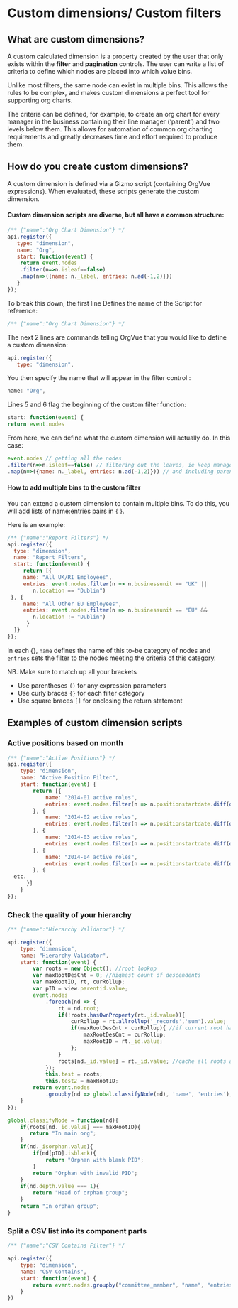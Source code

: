 # Custom dimensions/ Custom filters

## What are custom dimensions?
A custom calculated dimension is a property created by the user that only exists within the **filter** and **pagination** controls. The user can write a list of criteria to define which nodes are placed into which value bins.

Unlike most filters, the same node can exist in multiple bins. This allows the rules to be complex, and makes custom dimensions a perfect tool for supporting org charts.

The criteria can be defined, for example, to create an org chart for every manager in the business containing their line manager (‘parent’) and two levels below them. This allows for automation of common org charting requirements and greatly decreases time and effort required to produce them.

## How do you create custom dimensions?
A custom dimension is defined via a Gizmo script (containing OrgVue expressions).
When evaluated, these scripts generate the custom dimension.

#### Custom dimension scripts are diverse, but all have a common structure:
```js
/** {"name":"Org Chart Dimension"} */
api.register({
   type: "dimension",
   name: "Org",
   start: function(event) {
	return event.nodes
	.filter(n=>n.isleaf==false)
	.map(n=>({name: n._label, entries: n.ad(-1,2)}))
   }
});
```
To break this down, the first line Defines the name of the Script for reference:
```js
/** {"name":"Org Chart Dimension"} */
```
The next 2 lines are commands telling OrgVue that you would like to define a custom dimension:

```js
api.register({
   type: "dimension",
```

You then specify the name that will appear in the filter control :

```js
name: "Org",
```

Lines 5 and 6 flag the beginning of the custom filter function:

```js
start: function(event) {
return event.nodes
```

From here, we can define what the custom dimension will actually do. In this case:

```js
event.nodes // getting all the nodes
.filter(n=>n.isleaf==false) // filtering out the leaves, ie keep managers only
.map(n=>({name: n._label, entries: n.ad(-1,2)})) // and including parent and 2 levels down
```

#### How to add multiple bins to the custom filter
You can extend a custom dimension to contain multiple bins. To do this, you will add lists of name:entries pairs in { }.

Here is an example:

 ```js
 /** {"name":"Report Filters"} */
api.register({
   type: "dimension",
   name: "Report Filters",
   start: function(event) {
      return [{
      name: "All UK/RI Employees",
      entries: event.nodes.filter(n => n.businessunit == "UK" ||
         n.location == "Dublin")
  }, {
      name: "All Other EU Employees",
      entries: event.nodes.filter(n => n.businessunit == "EU" &&
         n.location != "Dublin")
       }
   ]}
});
```

In each {}, `name` defines the name of this to-be category of nodes
 and `entries` sets the filter to the nodes meeting the criteria of this category.

NB. Make sure to match up all your brackets

* Use parentheses `()` for any expression parameters
* Use curly braces `{}` for each filter category
* Use square braces `[]` for enclosing the return statement

## Examples of custom dimension scripts

### Active positions based on month
```js
/** {"name":"Active Positions"} */
api.register({
	type: "dimension",
	name: "Active Position Filter",
	start: function(event) {
		return [{
			name: "2014-01 active roles",
			entries: event.nodes.filter(n => n.positionstartdate.diff(date(2014, 1, 31)) < 0 && n.positionstartdate.value != (Blank) && n.positionenddate.diff(date(2013, 12, 31)) > 0)
		}, {
			name: "2014-02 active roles",
			entries: event.nodes.filter(n => n.positionstartdate.diff(date(2014, 2, 28)) < 0 && n.positionstartdate.value != (Blank) && n.positionenddate.diff(date(2014, 1, 31)) > 0)
		}, {
			name: "2014-03 active roles",
			entries: event.nodes.filter(n => n.positionstartdate.diff(date(2014, 3, 31)) < 0 && n.positionstartdate.value != (Blank) && n.positionenddate.diff(date(2014, 2, 28)) > 0)
		}, {
			name: "2014-04 active roles",
			entries: event.nodes.filter(n => n.positionstartdate.diff(date(2014, 4, 30)) < 0 && n.positionstartdate.value != (Blank) && n.positionenddate.diff(date(2014, 3, 31)) > 0)
		}, {
  etc.
      }]
	}
});
```

### Check the quality of your hierarchy
```js
/** {"name":"Hierarchy Validator"} */

api.register({
    type: "dimension",
    name: "Hierarchy Validator",
    start: function(event) {
        var roots = new Object(); //root lookup
        var maxRootDesCnt = 0; //highest count of descendents
        var maxRootID, rt, curRollup;
        var pID = view.parentid.value;
        event.nodes
            .foreach(nd => {
                rt = nd.root;
                if(!roots.hasOwnProperty(rt._id.value)){
                    curRollup = rt.allrollup('_records','sum').value;
                    if(maxRootDesCnt < curRollup){ //if current root has most descendents so far
                        maxRootDesCnt = curRollup;
                        maxRootID = rt._id.value;
                    };
                }
                roots[nd._id.value] = rt._id.value; //cache all roots against id
            });
            this.test = roots;
            this.test2 = maxRootID;
        return event.nodes
            .groupby(nd => global.classifyNode(nd), 'name', 'entries');
    }
});

global.classifyNode = function(nd){
    if(roots[nd._id.value] === maxRootID){
       return "In main org";
    }
    if(nd._isorphan.value){
        if(nd[pID].isblank){
            return "Orphan with blank PID";
        }
        return "Orphan with invalid PID";
    }
    if(nd.depth.value === 1){
        return "Head of orphan group";
    }
    return "In orphan group";
}


```
### Split a CSV list into its component parts
```js
/** {"name":"CSV Contains Filter"} */

api.register({
	type: "dimension",
	name: "CSV Contains",
	start: function(event) {
		return event.nodes.groupby("committee_member", "name", "entries").to_a
	}
})
```